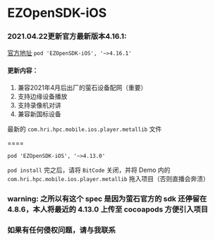 EZOpenSDK-iOS
====

### 2021.04.22更新官方最新版本4.16.1:
[官方地址](https://open.ys7.com/mobile/download.html?type=app) `pod 'EZOpenSDK-iOS', '~>4.16.1'`
#### 更新内容：
1. 兼容2021年4月后出厂的萤石设备配网（重要）
2. 支持边缘设备播放
3. 支持录像机对讲
4. 兼容新国标设备

最新的 `com.hri.hpc.mobile.ios.player.metallib` 文件 


====

`pod 'EZOpenSDK-iOS', '~>4.13.0'`

`pod install` 完之后，请将 `BitCode` 关闭，并将 Demo 内的 `com.hri.hpc.mobile.ios.player.metallib` 拖入项目（否则直播会奔溃）

### warning: 之所以有这个 spec 是因为萤石官方的 sdk 还停留在 4.8.6，本人将最近的 4.13.0 上传至 cocoapods 方便引入项目
### 如果有任何侵权问题，请与我联系
